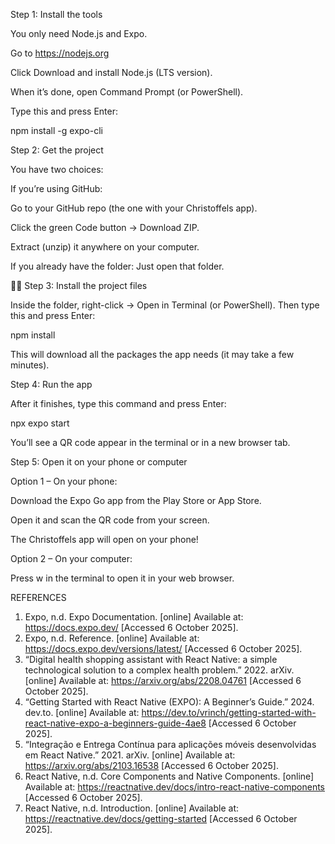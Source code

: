  Step 1: Install the tools

You only need Node.js and Expo.

Go to https://nodejs.org

Click Download and install Node.js (LTS version).

When it’s done, open Command Prompt (or PowerShell).

Type this and press Enter:

npm install -g expo-cli

Step 2: Get the project

You have two choices:

If you’re using GitHub:

Go to your GitHub repo (the one with your Christoffels app).

Click the green Code button → Download ZIP.

Extract (unzip) it anywhere on your computer.

If you already have the folder:
Just open that folder.

🧑‍💻 Step 3: Install the project files

Inside the folder, right-click → Open in Terminal (or PowerShell).
Then type this and press Enter:

npm install


 This will download all the packages the app needs (it may take a few minutes).

 Step 4: Run the app

After it finishes, type this command and press Enter:

npx expo start


You’ll see a QR code appear in the terminal or in a new browser tab.

 Step 5: Open it on your phone or computer

Option 1 – On your phone:

Download the Expo Go app from the Play Store or App Store.

Open it and scan the QR code from your screen.

 The Christoffels app will open on your phone!

Option 2 – On your computer:

Press w in the terminal to open it in your web browser.

REFERENCES
1.	Expo, n.d. Expo Documentation. [online] Available at:
https://docs.expo.dev/ [Accessed 6 October 2025].
2.	Expo, n.d. Reference. [online] Available at:
https://docs.expo.dev/versions/latest/ [Accessed 6 October 2025].
3.	“Digital health shopping assistant with React Native: a simple technological solution to a complex health problem.” 2022. arXiv. [online] Available at:
https://arxiv.org/abs/2208.04761 [Accessed 6 October 2025].
4.	“Getting Started with React Native (EXPO): A Beginner’s Guide.” 2024. dev.to. [online] Available at:
https://dev.to/vrinch/getting-started-with-react-native-expo-a-beginners-guide-4ae8 [Accessed 6 October 2025].
5.	“Integração e Entrega Contínua para aplicações móveis desenvolvidas em React Native.” 2021. arXiv. [online] Available at:
https://arxiv.org/abs/2103.16538 [Accessed 6 October 2025].
6.	React Native, n.d. Core Components and Native Components. [online] Available at:
https://reactnative.dev/docs/intro-react-native-components [Accessed 6 October 2025].
7.	React Native, n.d. Introduction. [online] Available at:
https://reactnative.dev/docs/getting-started [Accessed 6 October 2025].

